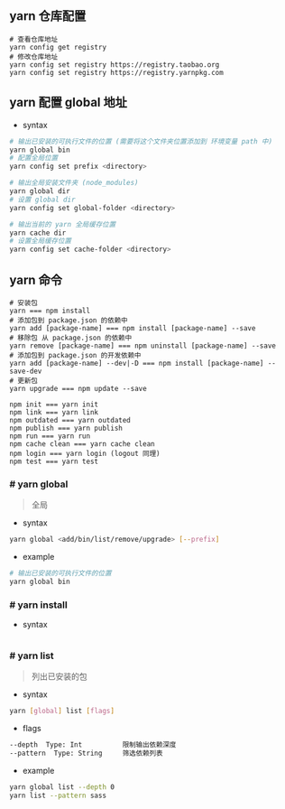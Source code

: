 ## yarn 仓库配置
```shell
# 查看仓库地址
yarn config get registry
# 修改仓库地址
yarn config set registry https://registry.taobao.org
yarn config set registry https://registry.yarnpkg.com
```
## yarn 配置 global 地址
- syntax
```bash
# 输出已安装的可执行文件的位置 (需要将这个文件夹位置添加到 环境变量 path 中) 
yarn global bin
# 配置全局位置
yarn config set prefix <directory>

# 输出全局安装文件夹 (node_modules)
yarn global dir
# 设置 global dir
yarn config set global-folder <directory>

# 输出当前的 yarn 全局缓存位置
yarn cache dir
# 设置全局缓存位置
yarn config set cache-folder <directory>
```
## yarn 命令
```shell
# 安装包
yarn === npm install
# 添加包到 package.json 的依赖中
yarn add [package-name] === npm install [package-name] --save
# 移除包 从 package.json 的依赖中
yarn remove [package-name] === npm uninstall [package-name] --save
# 添加包到 package.json 的开发依赖中
yarn add [package-name] --dev|-D === npm install [package-name] --save-dev
# 更新包
yarn upgrade === npm update --save

npm init === yarn init
npm link === yarn link
npm outdated === yarn outdated
npm publish === yarn publish
npm run === yarn run
npm cache clean === yarn cache clean
npm login === yarn login (logout 同理)
npm test === yarn test
```
### # yarn global
> 全局
- syntax
```bash
yarn global <add/bin/list/remove/upgrade> [--prefix]
```
- example
```bash
# 输出已安装的可执行文件的位置
yarn global bin
```
### # yarn install
- syntax
```bash

```
### # yarn list
> 列出已安装的包
- syntax
```bash
yarn [global] list [flags]
```
- flags
```bash
--depth  Type: Int          限制输出依赖深度
--pattern  Type: String     筛选依赖列表
```
- example
```bash
yarn global list --depth 0
yarn list --pattern sass
```